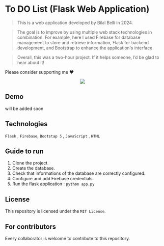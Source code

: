# To DO List (Flask Web Application)
> This is a web application developed by Bilal Belli in 2024.
 
> The goal is to improve by using multiple web stack technologies in combination. For example, here I used Firebase for database management to store and retrieve information, Flask for backend development, and Bootstrap to enhance the application's interface.

> Overall, this was a two-hour project. If it helps someone, I’d be glad to hear about it!

Please consider supporting me ❤️
<div align="center"><a href="https://www.buymeacoffee.com/bbelli"><img src="https://img.buymeacoffee.com/button-api/?text=Buy me a coffee&slug=bbelli&button_colour=FFDD00&font_colour=000000&font_family=Cookie&outline_colour=000000&coffee_colour=ffffff"/></a></div>

## Demo
will be added soon

## Technologies
``Flask`` , ``Firebase``, ``Bootstap 5`` , ``JavaScript`` , ``HTML``
## Guide to run
1. Clone the project.
2. Create the database.
3. Check that informations of the database are correctly configured.
4. Configure and add Firebase credentials.
5. Run the flask application : ``python app.py``

## License
This repository is licensed under the ``MIT License``.

## For contributors
Every collaborator is welcome to contribute to this repository.